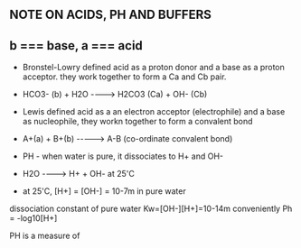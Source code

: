 ## NOTE ON ACIDS, PH AND BUFFERS

## b === base, a === acid

- Bronstel-Lowry defined acid as a proton donor and a base as a proton acceptor. they work together to form a Ca and Cb pair. 
- HCO3- (b) + H2O ----> H2CO3 (Ca) + OH- (Cb)

- Lewis defined acid as a an electron acceptor (electrophile) and a base as nucleophile, they workn together to form a convalent bond 
-  A+(a) + B+(b) -----> A-B (co-ordinate convalent bond)

- PH - when water is pure, it dissociates to H+ and OH-
- H2O ----> H+  +  OH-  at 25'C
- at 25'C, [H+] = [OH-] = 10-7m in pure water 

dissociation constant of pure water Kw=[OH-][H+]=10-14m
conveniently Ph = -log10[H+]

PH is a measure of 